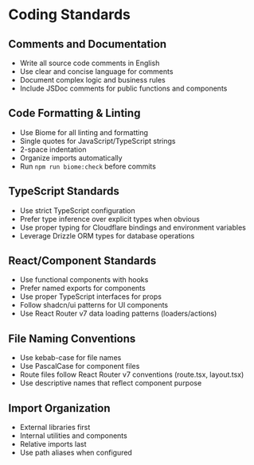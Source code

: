 # Coding Standards

## Comments and Documentation
- Write all source code comments in English
- Use clear and concise language for comments
- Document complex logic and business rules
- Include JSDoc comments for public functions and components

## Code Formatting & Linting
- Use Biome for all linting and formatting
- Single quotes for JavaScript/TypeScript strings
- 2-space indentation
- Organize imports automatically
- Run `npm run biome:check` before commits

## TypeScript Standards
- Use strict TypeScript configuration
- Prefer type inference over explicit types when obvious
- Use proper typing for Cloudflare bindings and environment variables
- Leverage Drizzle ORM types for database operations

## React/Component Standards
- Use functional components with hooks
- Prefer named exports for components
- Use proper TypeScript interfaces for props
- Follow shadcn/ui patterns for UI components
- Use React Router v7 data loading patterns (loaders/actions)

## File Naming Conventions
- Use kebab-case for file names
- Use PascalCase for component files
- Route files follow React Router v7 conventions (route.tsx, layout.tsx)
- Use descriptive names that reflect component purpose

## Import Organization
- External libraries first
- Internal utilities and components
- Relative imports last
- Use path aliases when configured
